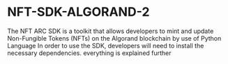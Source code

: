 # NFT-SDK-ALGORAND-2
The NFT ARC SDK is a toolkit that allows developers to mint and update Non-Fungible Tokens (NFTs) on the Algorand blockchain by use of Python Language In order to use the SDK, developers will need to install the necessary dependencies. everything is explained further
